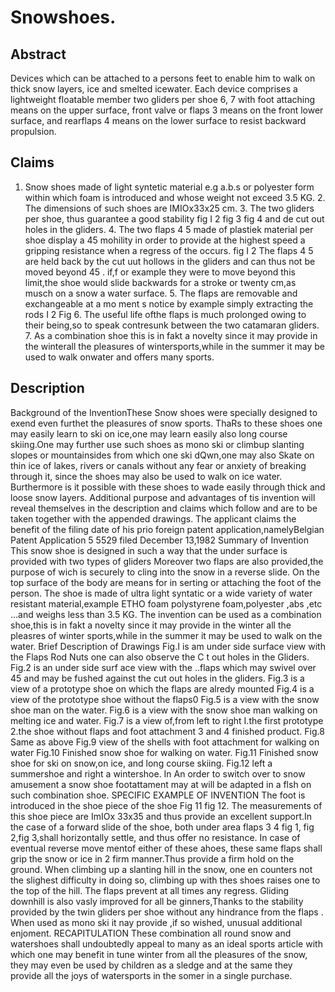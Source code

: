 # Snowshoes.

## Abstract
Devices which can be attached to a persons feet to enable him to walk on thick snow layers, ice and smelted icewater. Each device comprises a lightweight floatable member two gliders per shoe 6, 7 with foot attaching means on the upper surface, front valve or flaps 3 means on the front lower surface, and rearflaps 4 means on the lower surface to resist backward propulsion.

## Claims
1. Snow shoes made of light syntetic material e.g a.b.s or polyester form within which foam is introduced and whose weight not exceed 3.5 KG. 2. The dimensions of such shoes are IMIOx33x25 cm. 3. The two gliders per shoe, thus guarantee a good stability fig I 2 fig 3 fig 4 and de cut out holes in the gliders. 4. The two flaps 4 5 made of plastiek material per shoe display a 45 mohility in order to provide at the highest speed a gripping resistance when a regress of the occurs. fig I 2 The flaps 4 5 are held back by the cut uut hollows in the gliders and can thus not be moved beyond 45 . if,f or example they were to move beyond this limit,the shoe would slide backwards for a stroke or twenty cm,as musch on a snow a water surface. 5. The flaps are removable and exchangeable at a mo ment s notice by example simply extracting the rods I 2 Fig 6. The useful life ofthe flaps is much prolonged owing to their being,so to speak contresunk between the two catamaran gliders. 7. As a combination shoe this is in fakt a novelty since it may provide in the winterall the pleasures of wintersports,while in the summer it may be used to walk onwater and offers many sports.

## Description
Background of the InventionThese Snow shoes were specially designed to exend even furthet the pleasures of snow sports. ThaRs to these shoes one may easily learn to ski on ice,one may learn easily also long course skiing.One may further use such shoes as mono ski or climbup slanting slopes or mountainsides from which one ski dQwn,one may also Skate on thin ice of lakes, rivers or canals without any fear or anxiety of breaking through it, since the shoes may also be used to walk on ice water. Burthermore is it possible with these shoes to wade easily through thick and loose snow layers. Additional purpose and advantages of tis invention will reveal themselves in the description and claims which follow and are to be taken together with the appended drawings. The applicant claims the benefit of the filing date of his prio foreign patent application,namelyBelgian Patent Application 5 5529 filed December 13,1982 Summary of Invention This snow shoe is designed in such a way that the under surface is provided with two types of gliders Moreover two flaps are also provided,the purpose of wich is securely to cling into the snow in a reverse slide. On the top surface of the body are means for in serting or attaching the foot of the person. The shoe is made of ultra light syntatic or a wide variety of water resistant material,example ETHO foam polystyrene foam,polyester ,abs ,etc ...and weighs less than 3.5 KG. The invention can be used as a combination shoe,this is in fakt a novelty since it may provide in the winter all the pleasres of winter sports,while in the summer it may be used to walk on the water. Brief Description of Drawings Fig.I is am under side surface view with the Flaps Rod Nuts one can also observe the C t out holes in the Gliders. Fig.2 is an under side surf ace view with the ..flaps which may swivel over 45 and may be fushed against the cut out holes in the gliders. Fig.3 is a view of a prototype shoe on which the flaps are alredy mounted Fig.4 is a view of the prototype shoe without the flaps0 Fig.5 is a view with the snow shoe man on the water. Fig.6 is a view with the snow shoe man walking on melting ice and water. Fig.7 is a view of,from left to right I.the first prototype 2.the shoe without flaps and foot attachment 3 and 4 finished product. Fig.8 Same as above Fig.9 view of the shells with foot attachment for walking on water Fig.10 Finished snow shoe for walking on water. Fig.11 Finished snow shoe for ski on snow,on ice, and long course skiing. Fig.12 left a summershoe and right a wintershoe. In An order to switch over to snow amusement a snow shoe footattament may at will be adapted in a flsh on such combination shoe. SPECIFIC EXAMPLE OF INVENTION The foot is introduced in the shoe piece of the shoe Fig 11 fig 12. The measurements of this shoe piece are ImIOx 33x35 and thus provide an excellent support.In the case of a forward slide of the shoe, both under area flaps 3 4 fig 1, fig 2,fig 3,shall horizontally settle, and thus offer no resistance. In case of eventual reverse move mentof either of these ahoes, these same flaps shall grip the snow or ice in 2 firm manner.Thus provide a firm hold on the ground. When climbing up a slanting hill in the snow, one en counters not the slighest difficulty in doing so, climbing up with thes shoes raises one to the top of the hill. The flaps prevent at all times any regress. Gliding downhill is also vasly improved for all be ginners,Thanks to the stability provided by the twin gliders per shoe without any hindrance from the flaps . When used as mono ski it nay provide ,if so wished, unusual additional enjoment. RECAPITULATION These combination all round snow and watershoes shall undoubtedly appeal to many as an ideal sports article with which one may benefit in tune winter from all the pleasures of the snow, they may even be used by children as a sledge and at the same they provide all the joys of watersports in the somer in a single purchase.